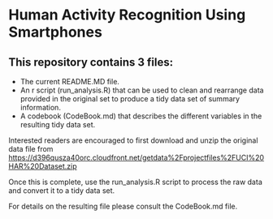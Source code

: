 # Human Activity Recognition Using Smartphones

## This repository contains 3 files:
* The current README.MD file.
* An r script (run_analysis.R) that can be used to clean and rearrange data provided in the original set to produce a tidy data set of summary information.
* A codebook (CodeBook.md) that describes the different variables in the resulting tidy data set.

Interested readers are encouraged to first download and unzip the original data file from https://d396qusza40orc.cloudfront.net/getdata%2Fprojectfiles%2FUCI%20HAR%20Dataset.zip 

Once this is complete, use the run_analysis.R script to process the raw data and convert it to a tidy data set.

For details on the resulting file please consult the CodeBook.md file.

